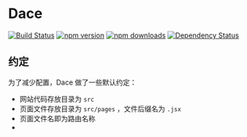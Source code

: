 # Dace

[![Build Status](https://travis-ci.com/dacejs/dace.svg?branch=master)](https://travis-ci.com/dacejs/dace)
[![npm version](https://img.shields.io/npm/v/dace.svg?style=flat-square)](https://www.npmjs.com/package/dace)
[![npm downloads](https://img.shields.io/npm/dm/dace.svg?style=flat-square)](https://www.npmjs.com/package/dace)
[![Dependency Status](https://david-dm.org/dacejs/dace.svg)](https://david-dm.org/dacejs/dace)

## 约定
为了减少配置，Dace 做了一些默认约定：
- 网站代码存放目录为 `src`
- 页面文件存放目录为 `src/pages` ，文件后缀名为 `.jsx`
- 页面文件名即为路由名称
- 
